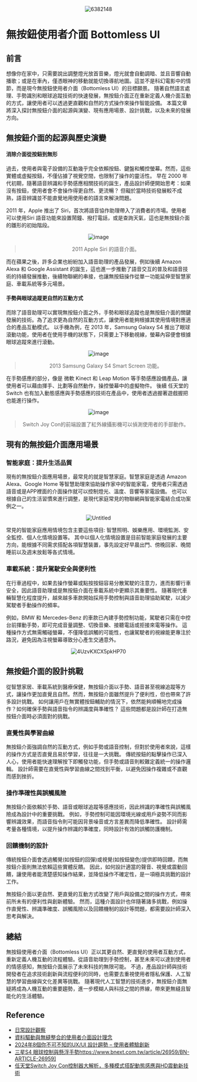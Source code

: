 <div align=center>

![6382148](https://github.com/user-attachments/assets/38551f40-4f0e-4a28-b176-fa70cc4015e2)

</div>

# 無按鈕使用者介面 Bottomless UI
## 前言
想像你在家中，只需要說出調整燈光放首音樂，燈光就會自動調暗、並且音響自動播歌；或是在車內，僅憑眼神的移動就能切換導航地圖。這並不是科幻電影中的情節，而是現今無按鈕使用者介面（Bottomless UI）的目標願景。
隨著自然語言處理、手勢識別和眼球追蹤技術的快速發展，無按鈕介面正在重新定義人機介面互動的方式，讓使用者可以透過更直觀和自然的方式操作來操作智能設備。
本篇文章將深入探討無按鈕介面的起源與演變、現有應用場景、設計挑戰，以及未來的發展方向。

## 無按鈕介面的起源與歷史演變
#### 消除介面從按鈕到無形
過去，使用者與電子設備的互動幾乎完全依賴按鈕、鍵盤和觸控螢幕。然而，這些實體或虛擬按鈕，不僅佔據了視覺空間，也限制了操作的靈活性。
早在 2000 年代初期，隨著語音辨識和手勢感應相關技術的誕生，產品設計師便開始思考：如果沒有按鈕，使用者會不會操作得更自然、更流暢？
但礙於當時技術發展較不成熟，語音辨識並不能直覺地用使用者的語言來解決問題。

2011 年，Apple 推出了 Siri，首次將語音協作助理帶入了消費者的市場。使用者可以使用Siri 語音功能來設置鬧鐘、撥打電話，或是查詢天氣，這也是無按鈕介面的雛形的初始階段。

<div align=center>

![image](https://github.com/user-attachments/assets/cae35138-5a44-4465-89a4-434f67fa6915)
> 2011 Apple Siri 的語音介面。
</div>

而在蘋果之後，許多企業也紛紛加入語音助理的產品發展，例如後續 Amazon Alexa 和 Google Assistant 的誕生，這也進一步推動了語音交互的普及和語音技術的持續發展推動，後續物聯網的串接，也讓無按鈕操作從單一功能延伸至智慧家庭、車載系統等多元場景。

#### 手勢與眼球追蹤更自然的互動方式
而除了語音助理可以實現無按鈕介面之外，手勢和眼球追蹤也是無按鈕介面的關鍵發展的技術。為了追求更為自然的互動方式，讓使用者能夠根據其使用情境對應適合的產品互動模式。
以手機為例，在 2013 年，Samsung Galaxy S4 推出了眼球滾動功能，使用者在使用手機的狀態下，只需要上下移動視線，螢幕內容便會根據眼球追蹤來進行滾動。
<div align=center>

![image](https://github.com/user-attachments/assets/1907ed80-bc8c-4783-b41d-ac767eedb7ce)
> 2013 Samsung Galaxy S4 Smart Screen 功能。
</div>

在手勢感應的部分，像是 微軟 Kinect 和 Leap Motion 等手勢感應設備產品，讓使用者可以藉由揮手、比劃等自然動作，操控螢幕中的虛擬物件。
後續 任天堂的 Switch 也有加入動態感應與手勢感應的技術在產品中，使用者透過握著遊戲握把也能進行操作。

<div align=center>

![image](https://github.com/user-attachments/assets/8acadb72-dfe9-4c2e-8ca9-a7596ded91b3)

> Switch Joy Con的前端設置了紅外線攝影機可以偵測使用者的手部動作。
</div>

## 現有的無按鈕介面應用場景
### 智能家庭：提升生活品質
現有的無按鈕介面應用場景，最常見的就是智慧家庭。智慧家庭是透過 Amazon Alexa、Google Home 等智慧助理來協助操作家中的智能家電，使用者只需透過語音或是APP裡面的介面操作就可以控制燈光、溫度、音響等家電設備。
也可以根據自己的生活習慣來進行調整，是現代家庭常見的物聯網與智能家電結合成功案例之一。

<div align=center>

![Untitled](https://github.com/user-attachments/assets/3ac15d34-70f8-413d-a97a-b4720aeaea8d)

</div>

常見的智能家庭應用情境包含主要這些項目: 智慧照明、娛樂應用、環境監測、安全監控、個人化情境設置等。
其中以個人化情境設置是目前智能家庭發展的主要方向，能根據不同需求搭配各項智慧裝置，事先設定好早晨出門、傍晚回家、晚間睡前以及週末放鬆等各式情境。

### 車載系統：提升駕駛安全與便利性
在行車過程中，如果去操作螢幕或點按按鈕容易分散駕駛的注意力，進而影響行車安全，因此語音助理或是無按鈕介面在車載系統中更顯示其重要性。
隨著現代車輛智慧化程度提升，越來越多車款開始採用手勢控制與語音助理協助駕駛，以減少駕駛者手動操作的頻率。

例如，BMW 和 Mercedes-Benz 的車款已內建手勢控制功能，駕駛者只需在中控台前揮動手勢，即可完成音量調整、切換音樂、接聽電話或拒接來電等操作。
這種操作方式無需觸碰螢幕，不僅降低誤觸的可能性，也讓駕駛者的視線能更專注於路況，避免因為注視螢幕導致分心產生交通意外。

<div align=center>

![4UzvKXCX5pkHP70](https://github.com/user-attachments/assets/5f4c376f-bd6b-4de0-9831-0cf5f1be9cb1)

</div>

## 無按鈕介面的設計挑戰
從智慧家居、車載系統到醫療保健，無按鈕介面以手勢、語音甚至視線追蹤等方式，讓操作更加直覺且自然。然而，無按鈕介面雖然提升了便利性，但也帶來了許多設計挑戰。
如何讓用戶在無實體按鈕輔助的情況下，依然能夠順暢地完成操作？如何確保手勢與語音指令的辨識度與準確性？
這些問題都是設計師在打造無按鈕介面時必須面對的挑戰。

### 直覺性與學習曲線
無按鈕介面強調自然的互動方式，例如手勢或語音控制，但對於使用者來說，這樣的操作方式是否直覺且易於學習，往往是一大挑戰。
傳統按鈕的點擊操作已深入人心，使用者能快速理解按下即觸發功能，但手勢或語音則較難定義統一的操作邏輯。
設計師需要在直覺性與學習曲線之間找到平衡，以避免因操作複雜或不直觀而感到挫折。

### 操作準確性與誤觸風險
無按鈕介面依賴於手勢、語音或眼球追蹤等感應技術，因此辨識的準確性與誤觸風險成為設計中的重要挑戰。
例如，手勢控制可能因環境光線或用戶姿勢不同而影響辨識效果，而語音指令則可能因背景噪音或方言差異而降低準確性。
設計師需考量各種情境，以提升操作辨識的準確度，同時設計有效的誤觸防護機制。

### 回饋機制的設計
傳統按鈕介面會透過觸覺(如按鈕的回彈)或視覺(如按鈕變色)提供即時回饋，而無按鈕介面則無法依賴這些實體反饋。
因此，如何設計適當的聲音、視覺或震動回饋，讓使用者能清楚感知操作結果，並降低操作不確定性，是一項極具挑戰的設計工作。

無按鈕介面以更自然、更直覺的互動方式改變了用戶與設備之間的操作方式，帶來前所未有的便利性與創新體驗。
然而，這種介面設計也伴隨著諸多挑戰，例如操作直覺性、辨識準確度、誤觸風險以及回饋機制的設計等問題，都需要設計師深入思考與解決。


## 總結
無按鈕使用者介面（Bottomless UI）正以其更自然、更直覺的使用者互動方式，重新定義人機互動的流程體驗。從語音助理到手勢控制，甚至未來可以達到使用者的情感感知，無按鈕介面展示了未來科技的無限可能。
不過，產品設計師與技術開發者在追求技術創新與流程便利的同時，也需要去重視使用者隱私保護、人工智慧的學習曲線與文化差異等挑戰。
隨著現代人工智慧的技術進步，無按鈕介面無疑將成為人機互動的重要趨勢，進一步模糊人與科技之間的界線，帶來更無縫且智能化的生活體驗。

## Reference 
- [日常設計觀察](https://www.threads.net/@moonbathdesign/post/DEiA2bzPPoa)
- [資料驅動與無縫整合的使用者介面設計理念](https://www.pintech.com.tw/tw/column/675/data-driven-ui-design-concept)
- [2024年8個你不可不知的UX/UI 設計趨勢 – 使用者體驗創新](https://www.cloud-interactive.com/tw/insights/ui-ux-trend-2024)
- [三星S4 眼球控制與懸浮手勢](https://www.bnext.com.tw/article/26959/BN-ARTICLE-26959)https://www.bnext.com.tw/article/26959/BN-ARTICLE-26959]
- [任天堂Switch Joy Con控制器大解析，多種模式搭配動態感應與HD震動新技術](https://www.techbang.com/posts/48793-nintendos-switch-joy-con-handles-parsing-a-variety-of-dynamic-induction-and-hd-motion-pattern-matching-technology)
